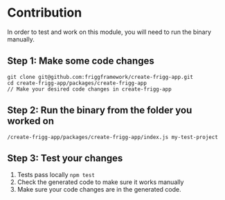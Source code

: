 # Contribution

In order to test and work on this module, you will need to run the binary manually.

## Step 1: Make some code changes

```
git clone git@github.com:friggframework/create-frigg-app.git
cd create-frigg-app/packages/create-frigg-app
// Make your desired code changes in create-frigg-app
```

## Step 2: Run the binary from the folder you worked on
```
/create-frigg-app/packages/create-frigg-app/index.js my-test-project
```

## Step 3: Test your changes

1. Tests pass locally `npm test`
2. Check the generated code to make sure it works manually
3. Make sure your code changes are in the generated code.